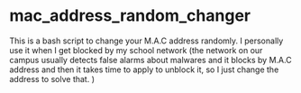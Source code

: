 # mac_address_random_changer
This is a bash script to change your M.A.C address randomly. I personally use it when I get blocked by my school network (the network on our campus usually detects false alarms about malwares and it blocks by M.A.C address and then it takes time to apply to unblock it, so I just change the address to solve that. )
